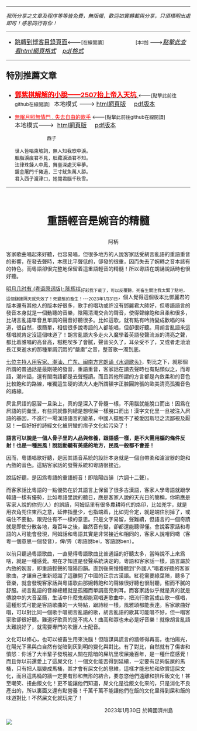 ***
*我所分享之文章及程序等等皆免費，無版權，歡迎如實轉載與分享，只須標明出處即可！感恩同行有你！* 
****
- [<font size=3>跳轉到博客目錄頁面</font>](../../tableOfContent.md)<---[<font size=2>在線閱讀</font>]&nbsp;&nbsp; &nbsp; &nbsp; &nbsp; &nbsp; &nbsp; &nbsp; &nbsp; &nbsp;&nbsp; &nbsp;  <font size=2> [本地] ---></font><font size=3>[*_點擊此查看html網頁格式_*](../../tableOfContent.html)&nbsp; &nbsp; [*_pdf格式_*](../../tableOfContent.md.pdf)</font>
****

### <p style="font-size: 23px; font-weight:900;">特別推薦文章</p>

- [<font size=4 color=red>**鄧紫棋解解的小說——2507抬上帝入天坑** </font>](https://github.com/brianwchh/worldofheart_v2/blob/main/md_and_html/鄧紫棋解解的小說——2507抬上帝入天坑.md)<font size=2><---[點擊此前往github在線閱讀]</font>&nbsp;&nbsp;  <font size=3>本地模式 --->&nbsp;[html網頁版](../../md_and_html/鄧紫棋解解的小說——2507抬上帝入天坑.html) &nbsp;&nbsp;&nbsp; [pdf版本](../../md_and_html/鄧紫棋解解的小說——2507抬上帝入天坑.md.pdf) </font>  

- [<font color=red>無眠月照無情門 . 失去自由的歌手</font>](https://github.com/brianwchh/worldofheart_v2/blob/main/md_and_html/%E7%84%A1%E7%9C%A0%E6%9C%88%E7%85%A7%E7%84%A1%E6%83%85%E9%96%80.md)<font size=2> <---[點擊此前往github在線閱讀]</font> &nbsp;&nbsp;&nbsp;&nbsp;&nbsp;&nbsp;&nbsp;&nbsp;&nbsp;&nbsp;&nbsp;&nbsp;&nbsp;&nbsp;&nbsp; <font size=3>本地模式---> &nbsp;[html網頁版](../../md_and_html/無眠月照無情門.html) &nbsp;&nbsp;&nbsp; [pdf版本](../../md_and_html/無眠月照無情門.md.pdf) </font>

    <p><font size=2>&nbsp; &nbsp; &nbsp; &nbsp; &nbsp; &nbsp; &nbsp; &nbsp; &nbsp; &nbsp; &nbsp; &nbsp; 西子</br></br>世人皆唱東坡詞，無人知我歌中淚。</br>胭脂淚痕君不見，肚藏淚酒君不知。</br>法律珠鍊人中鳳，舞臺深處天牢夢。</br>鍍金屠門千豬過，三寸魷魚萬人舔。</br>君入西子渡津口，她閱君腦千秋雪。</font></p>
    

****


</br>

# <p align="center"  > 重語輕音是婉音的精髓 </p> 

<p align="center"  ">&nbsp;&nbsp;&nbsp;&nbsp;&nbsp;&nbsp;&nbsp;&nbsp;&nbsp;&nbsp;&nbsp;&nbsp;&nbsp;&nbsp;&nbsp;&nbsp;&nbsp;&nbsp;&nbsp;&nbsp; 阿柄</p>




<div align="left"> <!-- div_1-->

客家歌曲唱起來好聽，也容易唱，但很多地方的人說客家話受胡言亂語的重語重音的影響，在發去聲時，本應比平聲低的，卻發的很重，因而失去了婉轉之音本該有的特色。而粵語卻很完整地保留着這重語輕音的精髓！所以粵語在朗誦說話時也很好聽。


[明月几时有 (粤语原词版)· 陈辉权](https://youtu.be/H3hRd0zNKg0)<sub>好彩我下載了，可以反覆聽，死畜生關注我太緊了點吧，這個鏈接隔天就失效了！死變態的畜生！---2023年1月31日</sub>，個人覺得這個版本比鄧麗君的版本還有其他人的版本好很多，歌手的唱功或許沒有鄧麗君大師好，但粵語語言的發音本身就是一個動聽的音樂，陰陽清濁交合的聲音，使得聲線飽和且柔和很多，比胡言亂語單音且單調的聲音好聽很多。比如這歌，就有點有吟詩變成歡唱的味道，很自然，很簡單，相信很多說粵語的人都能唱，但卻很好聽。用胡言亂語來這樣唱就肯定沒這個味道了！胡言亂語大多走火入魔學着英語發聲流派的清亮之聲，都比着誰唱的高音高，糍粑喫多了會膩，聲音尖久了，耳朵受不了，又或者走滾滾長江東逝水的那種單調沉悶的“嚴肅”之音，整首歌一濁到底。

[七位主持人用客家、潮汕、广东、闽南方言朗诵《水调歌头》](https://youtu.be/zvQjfKH3jnQ)，對比之下，就那個所謂的普通話是最剛硬的發音，重語重音，客家話在讀去聲時也有點類似之，而粵語，潮州話，還有閩南語都是去聲輕讀。而且其他所謂的方言都是內斂柔和的音色比較飽和的路線，唯獨這生硬的滿大人走所謂額字正腔圓誇張的歐美清亮孤獨音色的路線。  

屄言屄語的惡習一旦染上，真的是深入了骨髓一樣，不用腦就能脫口而出！因爲在屄語的詞彙里，有些詞就像狗總是想喫屎一樣脫口而出！漢字文化里一旦被注入屄語的基因，不進行一場漢語語言的變革，中國人擺脫不了被愛因斯坦之流鄙視及厭惡！一個好好的詩經文化被屄蠻的痞子文化給污染了！

**語言可以說是一個人骨子里的人品與修養，跟語感一樣，是不大需用腦的條件反射！也是一種民風！說話動聽有美感的地方，民風一般都不會差！**   

因而，粵語唱歌好聽，是因其語音系統的設計本身就是一個自帶柔和濾波器的飽和內斂的音色。這點客家話的發聲系統和粵語很接近。

說話好聽，是因爲粵語的重語輕音！即陰陽四韻（六調十二聲）。  

而客家話比粵語的一點優勢在於其語言上保留了很多古漢語，客家人學粵語就跟學韓語一樣有優勢，比如粵語里說的聽日，應是客家人說的天光日的簡稱，你啲應是客家人說的你兜(人）的誤讀，阿姆話里有很多農耕時代的烙印，比如兜字，就是用衣角兜住東西之意，延伸指量少，也指端着，比如兜合定，就是端住別掉了，或端住不要動，跟兜住有不一樣的意思。只是文字易留，聲難續，但語言的一個奇蹟就是即使分散各地，幾百年之後，雖然音有變，卻都還能聽得懂。會說客家話和粵語的人可能會發現，阿姆話和粵語其實是非常接近和相同的，客家人說咁同噉（客粵一個意思一個發音），俾/畀（粵語說bei，客語說ben）。  

以前只聽過粵語歌曲，一直覺得粵語歌曲比普通話的好聽太多，當時說不上來爲啥，就是一種感覺。現在才知道是發聲系統決定的。粵語和客家話一樣，語言屬於內斂的婉音，即重語輕聲的陰陽四韻。直到後來慢慢聽到“外國人”唱着好聽的客家歌曲，才讓自己重新認識了這離開了中國的正宗古漢語。紅花需要綠葉陪，聽多了音樂，就會發現客家話與粵語歌曲那婉轉飽和的聲線很好聽也很耐聽，甜而不膩的舒服。胡言亂語的音線總體就是孤獨而單調高亮刺耳。而客家話似乎就是真的就是傳說中的大音至簡，生活中什麼鬼都能寫唱進歌曲中，把流行歌當成山歌一樣唱，這種形式可能是客語歌曲的一大特點，跟詩經一樣，風雅頌都能表達。客家歌曲好唱，可以對比同一個歌手唱胡言亂語的歌，胡言亂語的歌其可能唱不好，但一唱客家歌卻很好聽。難道好歌真的是不挑人！曲高和寡也未必是好音樂！就像胡言亂語太難說好了，就需要專門的吹簫人士配音。    

文化可以修心，也可以被畜生用來洗腦！但陰謀與謊言的牆修得再高，也怕陽光，在陽光下黑與白自然有從暗到灰到明的變化與對比。有了對比，自然就有了傷害和憤怒：你活了大半輩子發現被人關在陰暗的屎坑里喫屎幾百年，是一種什麼感覺！而且你以前還愛上了這屎文化！一個文化能否得到延續，一定要有足夠裝屎的馬桶，只有把人腦變成馬桶，其才會有屎文化的思維，這樣才能忠於和欣賞這屎文化，而且這馬桶的牆一定要有形和無形的結合，要忽悠他們遠離和排斥飯文化！甚至嘲笑、扭曲飯文化！更不能讓他們知道，屎文化是從飯文化來的，只是消化不良產出的，所以裏面又還有點營養！千萬千萬不能讓他們在飯的文化里得到屎和飯的味道對比！不然屎文化就玩完了！



 
<p align="right"> 2023年1月30日 於韓國濟州島 &nbsp;&nbsp;&nbsp;&nbsp;&nbsp;&nbsp;&nbsp;&nbsp;&nbsp;&nbsp;&nbsp; </p>  

</div> <!-- end of div_1-->

<div align="center" >

 

</div>




<!-- image area, flex to make it center,it may not work for github, for html and pdf rendering only -->
<div align="center" style="page-break-inside: avoid; margin-top:1px; margin-bottom:1px;"> <!-- pictureWrapper_div add this only to make the bendan github understand -->
  <div class="ImageWrapperFlex" >
   <div class="FlexSide"  ></div>
   <image class="FlexImage"   src='./images/'/>
   <div class="FlexSide" ></div>
  </div>
  <p align="center" style="margin:0px;">   </p> 
</div> <!-- end pictureWrapper_div -->





<style>

.ImageWrapperFlex {
    display: flex; 
    flex-direction: row; 
    margin-top: 1px; 
    margin-bottom: 1px;

    width: 100% ;
}

.FlexSide {
    flex-basis: 0px ;
    flex:1;

}



/* large device screen 設置熒幕顯示圖片大小（電腦等大型屏幕）*/
@media only screen and (min-width: 600px) {

    .FlexImage {
        flex-basis: 600px ;
        flex:0;    
        height:auto; 
        max-width: 600px;
        min-width: 600px;
     
    }

}

 /* small device screen 設置熒幕顯示圖片大小（平板手機等屏幕）*/
@media only screen and (max-width: 600px) {
    
    .FlexImage {
        flex-basis: 600px ;
        flex:1;
        height:auto; 
     
    }

}

/* style for print !important 設置打印圖片大小*/
@media print {

    .FlexImage {
        flex-basis: 400px ;
        flex:0;    
        height:auto; 
        max-width: 400px;
        min-width: 400px;
     
    }
}


</style>
